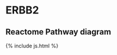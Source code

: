# ERBB2
## Reactome Pathway diagram



{% include js.html %}

<div id="diagramHolder"></div>

<script>
    //Creating the Reactome Diagram widget
    //Take into account a proxy needs to be set up in your server side pointing to www.reactome.org
    function onReactomeDiagramReady(){  //This function is automatically called when the widget code is ready to be used
        var diagram = Reactome.Diagram.create({
            "placeHolder" : "diagramHolder",
            "width" : 900,
            "height" : 500
        });

        //Initialising it to the "Hemostasis" pathway
        diagram.loadDiagram("R-HSA-5673001");

        //Adding different listeners

        diagram.onDiagramLoaded(function (loaded) {
            console.info("Loaded ", loaded);
            diagram.flagItems("FYN");
            if (loaded == "R-HSA-5673001") diagram.selectItem("R-HSA-5673001");
        });

/*
     diagram.onObjectHovered(function (hovered){
            console.info("Hovered ", hovered);
        });

        diagram.onObjectSelected(function (selected){
            console.info("Selected ", selected);
        });
*/
     }
</script>

